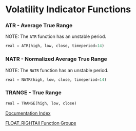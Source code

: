 # Volatility Indicator Functions
### ATR - Average True Range
NOTE: The ``ATR`` function has an unstable period.  
```python
real = ATR(high, low, close, timeperiod=14)
```

### NATR - Normalized Average True Range
NOTE: The ``NATR`` function has an unstable period.  
```python
real = NATR(high, low, close, timeperiod=14)
```

### TRANGE - True Range
```python
real = TRANGE(high, low, close)
```


[Documentation Index](../doc_index.md)

[FLOAT_RIGHTAll Function Groups](../funcs.md)